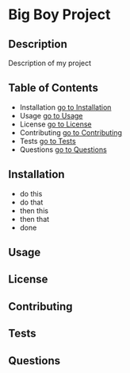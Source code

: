 
# Big Boy Project

## Description

Description of my project

## Table of Contents

- Installation [go to Installation](#-installation)
- Usage [go to Usage](#-usage)
- License [go to License](#-license)
- Contributing [go to Contributing](#-contributing)
- Tests [go to Tests](#-tests)
- Questions [go to Questions](#-questions)

## Installation

- do this
- do that
- then this
- then that
- done

## Usage

## License

## Contributing

## Tests

## Questions
  